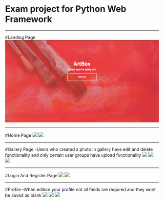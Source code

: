 # Exam project for Python Web Framework

---

#Landing Page
![](images-github/landing_page.png)

---

#Home Page
![](images-github/home1)  ![](images-github/home2)

---

#Gallery Page
-Users who created a photo in gallery have edit and delete functionality and only certain user groups have upload functionality
![](images-github/gallery1)  ![](images-github/gallery2)  ![](images-github/upload)

---

#Login And Register Page
![](images-github/login)
![](images-github/register)

---

#Profile 
-When edition your profile not all fields are required and they wont be saved as blank
![](images-github/profile)
![](images-github/edit)
![](images-github/changepassword)
